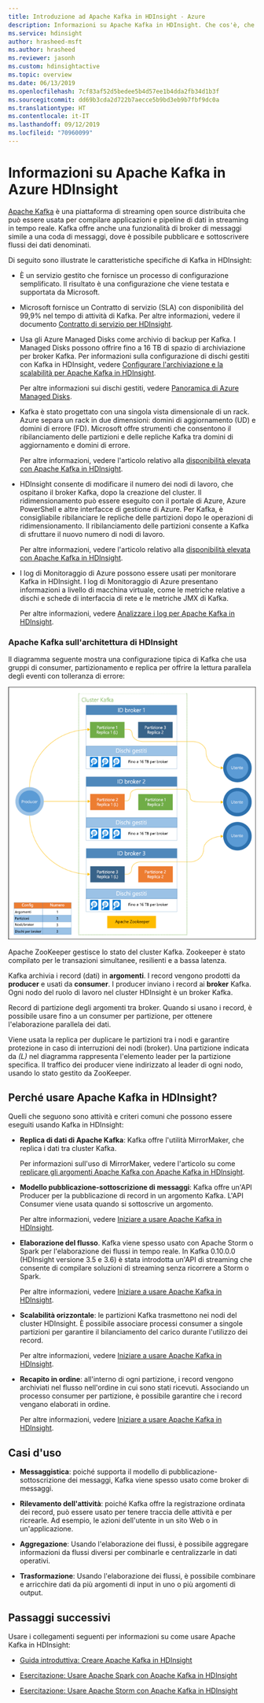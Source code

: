 ```yaml
---
title: Introduzione ad Apache Kafka in HDInsight - Azure
description: Informazioni su Apache Kafka in HDInsight. Che cos'è, che cosa fa e dove trovare esempi e informazioni introduttive.
ms.service: hdinsight
author: hrasheed-msft
ms.author: hrasheed
ms.reviewer: jasonh
ms.custom: hdinsightactive
ms.topic: overview
ms.date: 06/13/2019
ms.openlocfilehash: 7cf83af52d5bedee5b4d57ee1b4dda2fb34d1b3f
ms.sourcegitcommit: dd69b3cda2d722b7aecce5b9bd3eb9b7fbf9dc0a
ms.translationtype: HT
ms.contentlocale: it-IT
ms.lasthandoff: 09/12/2019
ms.locfileid: "70960099"
---
```

# <a name="what-is-apache-kafka-in-azure-hdinsight"></a>Informazioni su Apache Kafka in Azure HDInsight

[Apache Kafka](https://kafka.apache.org) è una piattaforma di streaming open source distribuita che può essere usata per compilare applicazioni e pipeline di dati in streaming in tempo reale. Kafka offre anche una funzionalità di broker di messaggi simile a una coda di messaggi, dove è possibile pubblicare e sottoscrivere flussi dei dati denominati. 

Di seguito sono illustrate le caratteristiche specifiche di Kafka in HDInsight:

* È un servizio gestito che fornisce un processo di configurazione semplificato. Il risultato è una configurazione che viene testata e supportata da Microsoft.

* Microsoft fornisce un Contratto di servizio (SLA) con disponibilità del 99,9% nel tempo di attività di Kafka. Per altre informazioni, vedere il documento [Contratto di servizio per HDInsight](https://azure.microsoft.com/support/legal/sla/hdinsight/v1_0/).

* Usa gli Azure Managed Disks come archivio di backup per Kafka. I Managed Disks possono offrire fino a 16 TB di spazio di archiviazione per broker Kafka. Per informazioni sulla configurazione di dischi gestiti con Kafka in HDInsight, vedere [Configurare l'archiviazione e la scalabilità per Apache Kafka in HDInsight](apache-kafka-scalability.md).

    Per altre informazioni sui dischi gestiti, vedere [Panoramica di Azure Managed Disks](../../virtual-machines/windows/managed-disks-overview.md).

* Kafka è stato progettato con una singola vista dimensionale di un rack. Azure separa un rack in due dimensioni: domini di aggiornamento (UD) e domini di errore (FD). Microsoft offre strumenti che consentono il ribilanciamento delle partizioni e delle repliche Kafka tra domini di aggiornamento e domini di errore. 

    Per altre informazioni, vedere l'articolo relativo alla [disponibilità elevata con Apache Kafka in HDInsight](apache-kafka-high-availability.md).

* HDInsight consente di modificare il numero dei nodi di lavoro, che ospitano il broker Kafka, dopo la creazione del cluster. Il ridimensionamento può essere eseguito con il portale di Azure, Azure PowerShell e altre interfacce di gestione di Azure. Per Kafka, è consigliabile ribilanciare le repliche delle partizioni dopo le operazioni di ridimensionamento. Il ribilanciamento delle partizioni consente a Kafka di sfruttare il nuovo numero di nodi di lavoro.

    Per altre informazioni, vedere l'articolo relativo alla [disponibilità elevata con Apache Kafka in HDInsight](apache-kafka-high-availability.md).

* I log di Monitoraggio di Azure possono essere usati per monitorare Kafka in HDInsight. I log di Monitoraggio di Azure presentano informazioni a livello di macchina virtuale, come le metriche relative a dischi e schede di interfaccia di rete e le metriche JMX di Kafka.

    Per altre informazioni, vedere [Analizzare i log per Apache Kafka in HDInsight](apache-kafka-log-analytics-operations-management.md).

### <a name="apache-kafka-on-hdinsight-architecture"></a>Apache Kafka sull'architettura di HDInsight

Il diagramma seguente mostra una configurazione tipica di Kafka che usa gruppi di consumer, partizionamento e replica per offrire la lettura parallela degli eventi con tolleranza di errore:

![Diagramma di configurazione del cluster Kafka](./media/apache-kafka-introduction/kafka-cluster-diagram.png)

Apache ZooKeeper gestisce lo stato del cluster Kafka. Zookeeper è stato compilato per le transazioni simultanee, resilienti e a bassa latenza. 

Kafka archivia i record (dati) in **argomenti**. I record vengono prodotti da **producer** e usati da **consumer**. I producer inviano i record ai **broker** Kafka. Ogni nodo del ruolo di lavoro nel cluster HDInsight è un broker Kafka. 

Record di partizione degli argomenti tra broker. Quando si usano i record, è possibile usare fino a un consumer per partizione, per ottenere l'elaborazione parallela dei dati.

Viene usata la replica per duplicare le partizioni tra i nodi e garantire protezione in caso di interruzioni dei nodi (broker). Una partizione indicata da *(L)* nel diagramma rappresenta l'elemento leader per la partizione specifica. Il traffico dei producer viene indirizzato al leader di ogni nodo, usando lo stato gestito da ZooKeeper.

## <a name="why-use-apache-kafka-on-hdinsight"></a>Perché usare Apache Kafka in HDInsight?

Quelli che seguono sono attività e criteri comuni che possono essere eseguiti usando Kafka in HDInsight:

* **Replica di dati di Apache Kafka**: Kafka offre l'utilità MirrorMaker, che replica i dati tra cluster Kafka.

    Per informazioni sull'uso di MirrorMaker, vedere l'articolo su come [replicare gli argomenti Apache Kafka con Apache Kafka in HDInsight](apache-kafka-mirroring.md).

* **Modello pubblicazione-sottoscrizione di messaggi**: Kafka offre un'API Producer per la pubblicazione di record in un argomento Kafka. L'API Consumer viene usata quando si sottoscrive un argomento.

    Per altre informazioni, vedere [Iniziare a usare Apache Kafka in HDInsight](apache-kafka-get-started.md).

* **Elaborazione del flusso**. Kafka viene spesso usato con Apache Storm o Spark per l'elaborazione dei flussi in tempo reale. In Kafka 0.10.0.0 (HDInsight versione 3.5 e 3.6) è stata introdotta un'API di streaming che consente di compilare soluzioni di streaming senza ricorrere a Storm o Spark.

    Per altre informazioni, vedere [Iniziare a usare Apache Kafka in HDInsight](apache-kafka-get-started.md).

* **Scalabilità orizzontale**: le partizioni Kafka trasmettono nei nodi del cluster HDInsight. È possibile associare processi consumer a singole partizioni per garantire il bilanciamento del carico durante l'utilizzo dei record.

    Per altre informazioni, vedere [Iniziare a usare Apache Kafka in HDInsight](apache-kafka-get-started.md).

* **Recapito in ordine**: all'interno di ogni partizione, i record vengono archiviati nel flusso nell'ordine in cui sono stati ricevuti. Associando un processo consumer per partizione, è possibile garantire che i record vengano elaborati in ordine.

    Per altre informazioni, vedere [Iniziare a usare Apache Kafka in HDInsight](apache-kafka-get-started.md).

## <a name="use-cases"></a>Casi d'uso

* **Messaggistica**: poiché supporta il modello di pubblicazione-sottoscrizione dei messaggi, Kafka viene spesso usato come broker di messaggi.

* **Rilevamento dell'attività**: poiché Kafka offre la registrazione ordinata dei record, può essere usato per tenere traccia delle attività e per ricrearle. Ad esempio, le azioni dell'utente in un sito Web o in un'applicazione.

* **Aggregazione**: Usando l'elaborazione dei flussi, è possibile aggregare informazioni da flussi diversi per combinarle e centralizzarle in dati operativi.

* **Trasformazione**: Usando l'elaborazione dei flussi, è possibile combinare e arricchire dati da più argomenti di input in uno o più argomenti di output.

## <a name="next-steps"></a>Passaggi successivi

Usare i collegamenti seguenti per informazioni su come usare Apache Kafka in HDInsight:

* [Guida introduttiva: Creare Apache Kafka in HDInsight](apache-kafka-get-started.md)

* [Esercitazione: Usare Apache Spark con Apache Kafka in HDInsight](../hdinsight-apache-spark-with-kafka.md)

* [Esercitazione: Usare Apache Storm con Apache Kafka in HDInsight](../hdinsight-apache-storm-with-kafka.md)
